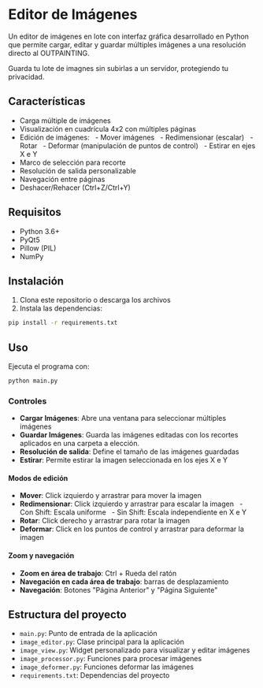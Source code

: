 # Editor de Imágenes

Un editor de imágenes en lote con interfaz gráfica desarrollado en Python que permite cargar, editar y guardar múltiples imágenes a una resolución directo al OUTPAINTING.

Guarda tu lote de imagnes sin subirlas a un servidor, protegiendo tu privacidad.

## Características

- Carga múltiple de imágenes
- Visualización en cuadrícula 4x2 con múltiples páginas
- Edición de imágenes:
  - Mover imágenes
  - Redimensionar (escalar)
  - Rotar
  - Deformar (manipulación de puntos de control)
  - Estirar en ejes X e Y
- Marco de selección para recorte
- Resolución de salida personalizable
- Navegación entre páginas
- Deshacer/Rehacer (Ctrl+Z/Ctrl+Y)

## Requisitos

- Python 3.6+
- PyQt5
- Pillow (PIL)
- NumPy

## Instalación

1. Clona este repositorio o descarga los archivos
2. Instala las dependencias:

```bash
pip install -r requirements.txt
```

## Uso

Ejecuta el programa con:

```bash
python main.py
```

### Controles

- **Cargar Imágenes**: Abre una ventana para seleccionar múltiples imágenes
- **Guardar Imágenes**: Guarda las imágenes editadas con los recortes aplicados en una carpeta a elección.
- **Resolución de salida**: Define el tamaño de las imágenes guardadas
- **Estirar**: Permite estirar la imagen seleccionada en los ejes X e Y

#### Modos de edición

- **Mover**: Click izquierdo y arrastrar para mover la imagen
- **Redimensionar**: Click izquierdo y arrastrar para escalar la imagen
  - Con Shift: Escala uniforme
  - Sin Shift: Escala independiente en X e Y
- **Rotar**: Click derecho y arrastrar para rotar la imagen
- **Deformar**: Click en los puntos de control y arrastrar para deformar la imagen

#### Zoom y navegación

- **Zoom en área de trabajo**: Ctrl + Rueda del ratón
- **Navegación en cada área de trabajo**: barras de desplazamiento
- **Navegación**: Botones "Página Anterior" y "Página Siguiente"

## Estructura del proyecto

- `main.py`: Punto de entrada de la aplicación
- `image_editor.py`: Clase principal para la aplicación
- `image_view.py`: Widget personalizado para visualizar y editar imágenes
- `image_processor.py`: Funciones para procesar imágenes
- `image_deformer.py`: Funciones deformar las imágenes
- `requirements.txt`: Dependencias del proyecto
